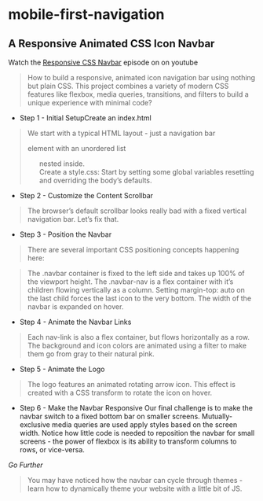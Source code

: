 # mobile-first-navigation
## A Responsive Animated CSS Icon Navbar

Watch the [Responsive CSS Navbar](https://youtu.be/biOMz4puGt8) episode on on youtube


> How to build a responsive, animated icon navigation bar using nothing but plain CSS. This project combines 
a variety of modern CSS features like flexbox, media queries, transitions, and filters to build a unique experience 
with minimal code?

- Step 1 - Initial SetupCreate an index.html
> We start with a typical HTML layout - just a navigation bar <nav> element with an unordered list <ul> nested inside.  
> Create a style.css: Start by setting some global variables resetting and overriding the body’s defaults.

- Step 2 - Customize the Content Scrollbar
> The browser’s default scrollbar looks really bad with a fixed vertical navigation bar. Let’s fix that.

- Step 3 - Position the Navbar
> There are several important CSS positioning concepts happening here:

> The .navbar container is fixed to the left side and takes up 100% of the viewport height.
The .navbar-nav is a flex container with it’s children flowing vertically as a column.
Setting margin-top: auto on the last child forces the last icon to the very bottom.
The width of the navbar is expanded on hover.

- Step 4 - Animate the Navbar Links
> Each nav-link is also a flex container, but flows horizontally as a row. The background and icon colors are animated using
  a filter to make them go from gray to their natural pink.

- Step 5 - Animate the Logo
> The logo features an animated rotating arrow icon. This effect is created with a CSS transform to rotate the icon on hover.

- Step 6 - Make the Navbar Responsive
Our final challenge is to make the navbar switch to a fixed bottom bar on smaller screens. Mutually-exclusive media queries are used 
apply styles based on the screen width. Notice how little code is needed to reposition the navbar for small screens - the power of 
flexbox is its ability to transform columns to rows, or vice-versa.

*Go Further*
> You may have noticed how the navbar can cycle through themes - learn how to dynamically theme your website with a little bit of JS.
